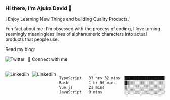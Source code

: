 ### Hi there, I'm Ajuka David 🥷

I Enjoy Learning New Things and building Quality Products.

Fun fact about me: I'm obsessed with the process of coding, I love turning seemingly meaningless lines of alphanumeric characters into actual products that people use.

Read my blog:

<a href="https://tobit.hashnode.dev/"> <img src="https://img.shields.io/badge/Hashnode-2962FF?style=for-the-badge&logo=hashnode&logoColor=white"
     alt="Twitter"
     style="float: left; margin-right: 10px;" /> </a>


📱 Connect with me: 

<br />
<a href="https://www.linkedin.com/in/david-ajuka-630660144/"> <img src="https://img.shields.io/badge/LinkedIn-0077B5?style=for-the-badge&logo=linkedin&logoColor=white"
     alt="LinkedIin"
     style="float: left; margin-right: 10px;" /> </a> <a href="mailto:ajuka.zephiniah@gmail.com"> <img src="https://img.shields.io/badge/Gmail-D14836?style=for-the-badge&logo=gmail&logoColor=white"
     alt="LinkedIin"
     style="float: left; margin-right: 10px;" /> </a>
     

<!--START_SECTION:waka-->

```txt
TypeScript   33 hrs 32 mins  ███████████████████████▒░   93.13 %
Bash         1 hr 56 mins    █▒░░░░░░░░░░░░░░░░░░░░░░░   05.41 %
Vue.js       21 mins         ▒░░░░░░░░░░░░░░░░░░░░░░░░   01.00 %
JavaScript   9 mins          ░░░░░░░░░░░░░░░░░░░░░░░░░   00.45 %
```

<!--END_SECTION:waka-->
